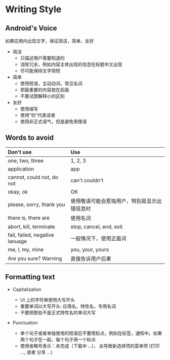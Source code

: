 # Writing Style

## Android's Voice

如果应用内出现文字，保证简洁，简单，友好

* 简洁
  - 只描述用户需要知道的
  - 消除冗余，例如内容主体出现的信息在标题中又出现
  - 尽可能保持文字简短
* 简单
  - 使用短语，主动动词，常见名词
  - 把最重要的内容放在前面
  - 不要试图解释小的区别
* 友好
  - 使用缩写
  - 使用“你”代表读者
  - 使用非正式语气，但是避免用俚语
  
## Words to avoid

| Don't use | Use |
|:----------|:----|
|one, two, three | 1, 2, 3|
|application | app |
| cannot, could not, do not | can't couldn't |
| okay, ok | OK |
| please, sorry, thank you | 使用敬语可能会惹恼用户，特别是显示出错信息时 |
| there is, there are | 使用名词 |
| abort, kill, terminate | stop, cancel, end, exit |
| fail, failed, negative lanuage | 一般情况下，使用正面词 |
| me, I, my, mine | you, your, yours |
| Are you sure? Warning | 直接告诉用户后果 |

## Formatting text

* Capitalization
  - UI 上的字符串使用大写开头
  - 重要单词以大写开头: 应用名，特性名，专用名词
  - 不要把那些不是正式特性名的单词大写

* Punctuation
  - 单个句子或者单独使用的短语后不要用标点，例如在标签，通知中。如果两个句子在一起，每个句子用一个标点
  - 使用省略号表示：未完成（下载中 ...)， 会导致新选择项的菜单项 (打印 ..., 或者 分享 ...)

